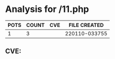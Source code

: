 # Analysis for /11.php
| POTS | COUNT | CVE | FILE CREATED |
|---|---|---|---|
| 1 | 3 | | 220110-033755 |

## CVE: 